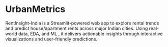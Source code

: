 # UrbanMetrics
RentInsight-India is a Streamlit-powered web app to explore rental trends and predict house/apartment rents across major Indian cities. Using real-world data, EDA, and ML , it delivers actionable insights through interactive visualizations and user-friendly predictions.    
